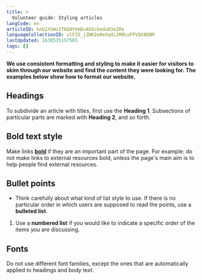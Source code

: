 ```yaml
---
title: >
  Volunteer guide: Styling articles
langCode: en
articleID: knU1XSWzIfK88YVmDvAOScbedu03eZRe
languageCollectionID: ulFZS_jZWK2e0eXq4i1M0LoFPVQX8QNM
lastUpdated: 1638535157565
tags: []
---
```


**We use consistent formatting and styling to make it easier for visitors to skim through our website and find the content they were looking for. The examples below show how to format our website.**

## Headings

To subdivide an article with titles, first use the **Heading 1**. Subsections of particular parts are marked with **Heading 2**, and so forth.

## Bold text style

Make links [**bold**](/support/writers/style/#style-guide) if they are an important part of the page. For example: do not make links to external resources bold, unless the page's main aim is to help people find external resources.

## Bullet points

-   Think carefully about what kind of list style to use. If there is no particular order in which users are supposed to read the points, use a **bulleted list**.

1.  Use a **numbered list** if you would like to indicate a specific order of the items you are discussing.

## Fonts

Do not use different font families, except the ones that are automatically applied to headings and body text.